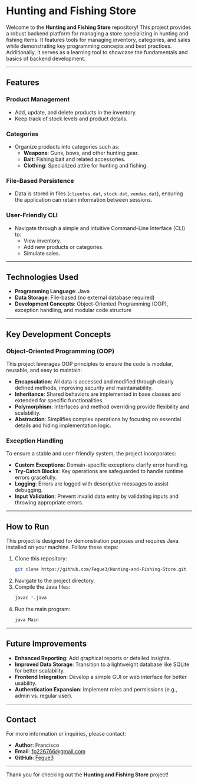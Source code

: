 # Hunting and Fishing Store

Welcome to the **Hunting and Fishing Store** repository! This project provides a robust backend platform for managing a store specializing in hunting and fishing items. It features tools for managing inventory, categories, and sales while demonstrating key programming concepts and best practices. Additionally, it serves as a learning tool to showcase the fundamentals and basics of backend development.

---

## Features

### Product Management
- Add, update, and delete products in the inventory.
- Keep track of stock levels and product details.

### Categories
- Organize products into categories such as:
  - **Weapons**: Guns, bows, and other hunting gear.
  - **Bait**: Fishing bait and related accessories.
  - **Clothing**: Specialized attire for hunting and fishing.

### File-Based Persistence
- Data is stored in files (`clientes.dat`, `stock.dat`, `vendas.dat`), ensuring the application can retain information between sessions.

### User-Friendly CLI
- Navigate through a simple and intuitive Command-Line Interface (CLI) to:
  - View inventory.
  - Add new products or categories.
  - Simulate sales.

---

## Technologies Used

- **Programming Language**: Java
- **Data Storage**: File-based (no external database required)
- **Development Concepts**: Object-Oriented Programming (OOP), exception handling, and modular code structure

---

## Key Development Concepts

### Object-Oriented Programming (OOP)
This project leverages OOP principles to ensure the code is modular, reusable, and easy to maintain:

- **Encapsulation**: All data is accessed and modified through clearly defined methods, improving security and maintainability.
- **Inheritance**: Shared behaviors are implemented in base classes and extended for specific functionalities.
- **Polymorphism**: Interfaces and method overriding provide flexibility and scalability.
- **Abstraction**: Simplifies complex operations by focusing on essential details and hiding implementation logic.

### Exception Handling
To ensure a stable and user-friendly system, the project incorporates:

- **Custom Exceptions**: Domain-specific exceptions clarify error handling.
- **Try-Catch Blocks**: Key operations are safeguarded to handle runtime errors gracefully.
- **Logging**: Errors are logged with descriptive messages to assist debugging.
- **Input Validation**: Prevent invalid data entry by validating inputs and throwing appropriate errors.

---

## How to Run

This project is designed for demonstration purposes and requires Java installed on your machine. Follow these steps:

1. Clone this repository:
   ```bash
   git clone https://github.com/Fegue3/Hunting-and-Fishing-Store.git
   ```
2. Navigate to the project directory.
3. Compile the Java files:
   ```bash
   javac *.java
   ```
4. Run the main program:
   ```bash
   java Main
   ```

---

## Future Improvements

- **Enhanced Reporting**: Add graphical reports or detailed insights.
- **Improved Data Storage**: Transition to a lightweight database like SQLite for better scalability.
- **Frontend Integration**: Develop a simple GUI or web interface for better usability.
- **Authentication Expansion**: Implement roles and permissions (e.g., admin vs. regular user).

---

## Contact

For more information or inquiries, please contact:

- **Author**: Francisco
- **Email**: fp226766@gmail.com
- **GitHub**: [Fegue3](https://github.com/Fegue3)

---

Thank you for checking out the **Hunting and Fishing Store** project!

